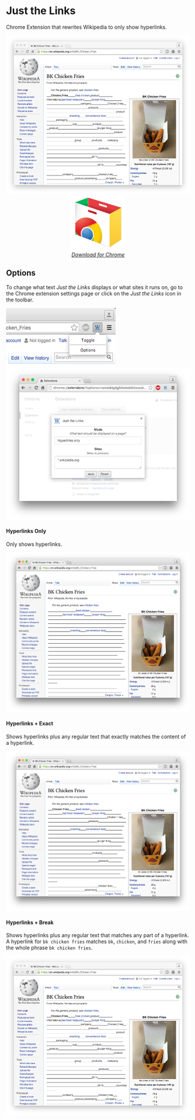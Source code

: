 # Just the Links

Chrome Extension that rewrites Wikipedia to only show hyperlinks.

<img src="https://github.com/mattbierner/just-the-links/raw/master/documentation/hyperlinks+break.png" />

<div align="center">
<a href="https://chrome.google.com/webstore/detail/just-the-links/mbfccghgfekfafnjhlkfkfiolbplafpa">
    <div>
        <img src="https://github.com/mattbierner/just-the-links/raw/master/documentation/chrome.png" />
    </div>
    <div><i>Download for Chrome</i></div>
</a>
</div>

## Options
To change what text *Just the Links* displays or what sites it runs on, go to the Chrome extension settings page or click on the *Just the Links* icon in the toolbar.

<img src="https://github.com/mattbierner/just-the-links/raw/master/documentation/click-options.png" />


<img src="https://github.com/mattbierner/just-the-links/raw/master/documentation/options-page.png" />

#### Hyperlinks Only
Only shows hyperlinks.

<img src="https://github.com/mattbierner/just-the-links/raw/master/documentation/hyperlinks.png" />

#### Hyperlinks + Exact
Shows hyperlinks plus any regular text that exactly matches the content of a hyperlink. 

<img src="https://github.com/mattbierner/just-the-links/raw/master/documentation/hyperlinks+exact.png" />

#### Hyperlinks + Break
Shows hyperlinks plus any regular text that matches any part of a hyperlink. A hyperlink for `bk chicken fries` matches `bk`, `chicken`, and `fries` along with the whole phrase `bk chicken fries`.

<img src="https://github.com/mattbierner/just-the-links/raw/master/documentation/hyperlinks+break.png" />